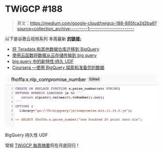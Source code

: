 # TWiGCP #188

> 原文：<https://medium.com/google-cloud/twigcp-188-895fca2d2ba6?source=collection_archive---------1----------------------->

以下是谷歌云视频系列 本周最新 [**的链接:**](http://gtech.run/ju4em)

*   [将 Teradata 和其他数据仓库迁移到 BigQuery](http://gtech.run/aqk68)
*   [使用云函数将数据从云存储传输到 big query](http://gtech.run/tfl94)
*   [big query 中的新特性:持久 UDF](http://gtech.run/w2ayv)
*   [Coursera —使用 BigQuery 探索和准备您的数据](http://gtech.run/a9zx8)

![](img/6c7ec56be9e0a63d0fd4e52bf74b9c7b.png)

BigQuery 持久性 UDF

常规 [TWiGCP 每周摘要](https://medium.com/google-cloud/weekly/home)将在月底回归！
